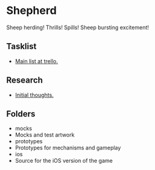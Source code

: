 # Shepherd

Sheep herding! Thrills! Spills! Sheep bursting excitement!

## Tasklist

- [Main list at trello.][trello]

## Research

- [Initial thoughts.][gd_initial]

## Folders

- mocks
 - Mocks and test artwork
- prototypes
 - Prototypes for mechanisms and gameplay
- ios
 - Source for the iOS version of the game




[trello]: https://trello.com/board/shepherd/4f76dcce6d8ec9b150b783e1 "Trello Task List"
[gd_initial]: https://docs.google.com/a/noiseandheat.com/document/d/1uxet0V4BVWZQTi18Ws3J8ISzi1wOd9KNTBg4mtaerYU/edit "Some initial thoughts"
